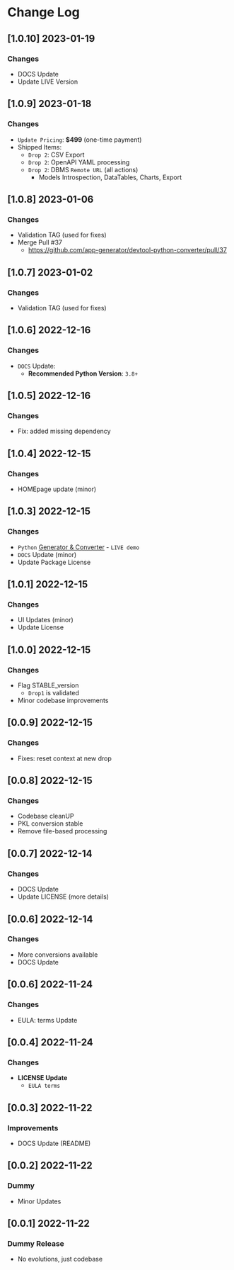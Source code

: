 # Change Log

## [1.0.10] 2023-01-19
### Changes

- DOCS Update
- Update LIVE Version

## [1.0.9] 2023-01-18
### Changes

- `Update Pricing`: **$499** (one-time payment)
- Shipped Items:
  - `Drop 2`: CSV Export
  - `Drop 2`: OpenAPI YAML processing
  - `Drop 2`: DBMS `Remote URL` (all actions)
    - Models Introspection, DataTables, Charts, Export

## [1.0.8] 2023-01-06
### Changes

- Validation TAG (used for fixes)
- Merge Pull #37
  - https://github.com/app-generator/devtool-python-converter/pull/37

## [1.0.7] 2023-01-02
### Changes

- Validation TAG (used for fixes)

## [1.0.6] 2022-12-16
### Changes

- `DOCS` Update:
  - **Recommended Python Version**: `3.8+`

## [1.0.5] 2022-12-16
### Changes

- Fix: added missing dependency

## [1.0.4] 2022-12-15
### Changes

- HOMEpage update (minor)

## [1.0.3] 2022-12-15
### Changes

- `Python` [Generator & Converter](https://app-generator.dev/) - `LIVE demo`
- `DOCS` Update (minor)
- Update Package License

## [1.0.1] 2022-12-15
### Changes

- UI Updates (minor)
- Update License 

## [1.0.0] 2022-12-15
### Changes

- Flag STABLE_version
  - `Drop1` is validated 
- Minor codebase improvements

## [0.0.9] 2022-12-15
### Changes

- Fixes: reset context at new drop

## [0.0.8] 2022-12-15
### Changes

- Codebase cleanUP
- PKL conversion stable
- Remove file-based processing 

## [0.0.7] 2022-12-14
### Changes

- DOCS Update
- Update LICENSE (more details)

## [0.0.6] 2022-12-14
### Changes

- More conversions available
- DOCS Update

## [0.0.6] 2022-11-24
### Changes

- EULA: terms Update

## [0.0.4] 2022-11-24
### Changes

- **LICENSE Update**
  - `EULA terms`

## [0.0.3] 2022-11-22
### Improvements 

- DOCS Update (README)

## [0.0.2] 2022-11-22
### Dummy 

- Minor Updates

## [0.0.1] 2022-11-22
### Dummy Release

- No evolutions, just codebase
